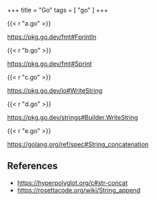 +++
title = "Go"
tags = [ "go" ]
+++

{{< r "a.go" >}}

<https://pkg.go.dev/fmt#Fprintln>

{{< r "b.go" >}}

<https://pkg.go.dev/fmt#Sprint>

{{< r "c.go" >}}

<https://pkg.go.dev/io#WriteString>

{{< r "d.go" >}}

<https://pkg.go.dev/strings#Builder.WriteString>

{{< r "e.go" >}}

<https://golang.org/ref/spec#String_concatenation>

## References

- <https://hyperpolyglot.org/c#str-concat>
- <https://rosettacode.org/wiki/String_append>
